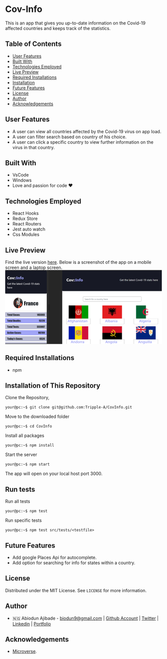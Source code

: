 # Cov-Info

This is an app that gives you up-to-date information on the Covid-19 affected countries and keeps track of the statistics.

## Table of Contents

* [User Features](#user-features)
* [Built With](#built-with)
* [Technologies Employed](#technologies-employed)
* [Live Preview](#live-preview)
* [Required Installations](#required-installations)
* [Installation](#installation)
* [Future Features](#future-features)
* [License](#license)
* [Author](#author)
* [Acknowledgements](#acknowledgements)

<!-- User features -->
## User Features
* A user can view all countries affected by the Covid-19 virus on app load.
* A user can filter search based on country of his choice.
* A user can click a specific country to view further information on the virus in that country.

<!-- BUILT WITH -->
## Built With
* VsCode
* Windows
* Love and passion for code ❤️

<!-- TECHNOLOGIES EMPLOYED -->
## Technologies Employed
* React Hooks
* Redux Store
* React Routers
* Jest auto watch
* Css Modules

<!-- LIVE PREVIEW -->
## Live Preview
Find the live version [here](https://cov-info.netlify.com/). 
Below is a screenshot of the app on a mobile screen and a laptop screen.
![Image](/src/proof.png)

<!-- REQUIRED INSTALLATION -->
## Required Installations
* npm



<!-- INSTALLATION -->
## Installation of This Repository
Clone the Repository,

```Shell
your@pc:~$ git clone git@github.com:Tripple-A/CovInfo.git
```

Move to the downloaded folder

```Shell
your@pc:~$ cd CovInfo
```

Install all packages

```Shell
your@pc:~$ npm install
```

Start the server

```Shell
your@pc:~$ npm start
```
          
The app will open on your local host port 3000.

<!-- run tests -->
## Run tests

Run all tests

```Shell
your@pc:~$ npm test
```
Run specific tests

```Shell
your@pc:~$ npm test src/tests/<testfile>
```

<!-- Future features -->
## Future Features
* Add google Places Api for autocomplete.
* Add option for searching for info for states within a country.

## License

Distributed under the MIT License. See `LICENSE` for more information.

<!-- AUTHOR -->
## Author
* 🇳🇬  Abiodun Ajibade - biodun9@gmail.com | [Github Account](https://github.com/Tripple-A) | [Twitter](https://twitter.com/AbiodunAjibade3) | [Linkedin](https://linkedin.com/in/abiodun-ajibade) | [Portfolio](https://abiodun-ajibade.netlify.app/)



<!-- ACKNOWLEDGEMENTS -->
## Acknowledgements

* <a href="https://www.microverse.org/"> Microverse</a>.

